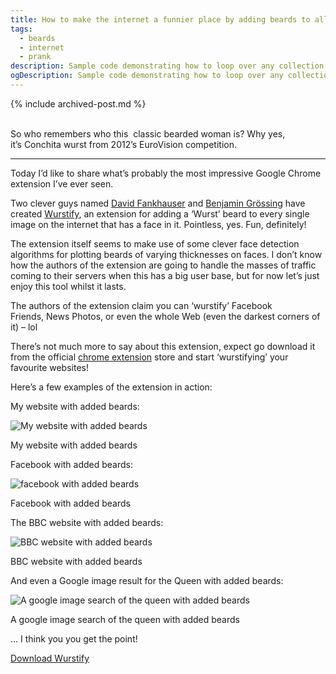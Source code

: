 ```yaml
---
title: How to make the internet a funnier place by adding beards to all images (Joke Post)
tags:
  - beards
  - internet
  - prank
description: Sample code demonstrating how to loop over any collection type in Jekyll
ogDescription: Sample code demonstrating how to loop over any collection type in Jekyll
---
```


{% include archived-post.md %}

<div class="entry-content">
		<div class="getsocial gs-inline-group"></div>
<p><br>So who remembers who this &nbsp;classic bearded woman is? Why yes, it’s&nbsp;Conchita wurst from 2012’s EuroVision competition.</p>
<hr>
<p>Today I’d like to share what’s probably the most impressive Google Chrome extension I’ve ever seen.</p>

<!--more-->

<p>Two clever guys named&nbsp;<a href="http://www.caa.tuwien.ac.at/cvl/staff/david-fankhauser/">David Fankhauser</a> and <a href="https://byteq.com/en#about">Benjamin Grössing</a>&nbsp;have created&nbsp;<a href="https://wurstify.me/">Wurstify</a>, an extension for adding a ‘Wurst’ beard to every single image on the internet that has a face in it. Pointless, yes. Fun, definitely!</p>
<p>The extension itself seems to make use of some clever face detection algorithms for plotting beards of varying&nbsp;thicknesses on faces. I don’t know how the authors of the extension are going to handle the masses of traffic coming to their servers when this has a big user base, but for now let’s just enjoy this tool whilst it lasts.</p>
<p>The authors of the extension claim you can ‘wurstify’&nbsp;Facebook Friends,&nbsp;News Photos, or even the&nbsp;whole Web (even the darkest corners of it) – lol</p>
<p>There’s not much more to say about this extension, expect go download it from the official <a href="https://chrome.google.com/webstore/detail/wurstify/gdgjhjfmpmeejklbaibomojpbekdbpcp?hl=en">chrome extension</a> store and start ‘wurstifying’ your favourite websites!</p>
<p>Here’s a few examples of the extension in action:</p>
<p>My website with added beards:</p>
<div><img class="wp-image-267 size-large" src="http://localhost:81/wordpress/wp-content/uploads/2015/04/Screen-Shot-2015-04-26-at-15.07.58-1024x421.png" class="img-fluid" alt="My website with added beards"><p class="wp-caption-text">My website with added beards</p></div>
<p>Facebook with added beards:</p>
<div><img class="wp-image-268 size-full" src="http://localhost:81/wordpress/wp-content/uploads/2015/04/Screen-Shot-2015-04-26-at-15.09.36.png" class="img-fluid" alt="facebook with added beards"><p class="wp-caption-text">Facebook with added beards</p></div>
<p>The BBC website with added beards:</p>
<div><img class="wp-image-275 size-full" src="http://localhost:81/wordpress/wp-content/uploads/2015/04/Screen-Shot-2015-04-26-at-15.39.59.png" class="img-fluid" alt="BBC website with added beards"><p class="wp-caption-text">BBC website with added beards</p></div>
<p>And even a Google image result for the Queen with added beards:</p>
<div><img class="wp-image-276 size-large" src="http://localhost:81/wordpress/wp-content/uploads/2015/04/Screen-Shot-2015-04-26-at-15.40.38-1024x482.png" class="img-fluid" alt="A google image search of the queen with added beards"><p class="wp-caption-text">A google image search of the queen with added beards</p></div>
<p>… I think you you get the point!</p>
<p><a href="https://chrome.google.com/webstore/detail/wurstify/gdgjhjfmpmeejklbaibomojpbekdbpcp?hl=en">Download Wurstify</a></p>
			</div>
